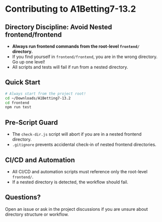 # Contributing to A1Betting7-13.2

## Directory Discipline: Avoid Nested frontend/frontend

- **Always run frontend commands from the root-level `frontend/` directory.**
- If you find yourself in `frontend/frontend`, you are in the wrong directory. Go up one level!
- All scripts and tests will fail if run from a nested directory.

## Quick Start

```bash
# Always start from the project root!
cd ~/Downloads/A1Betting7-13.2
cd frontend
npm run test
```

## Pre-Script Guard

- The `check-dir.js` script will abort if you are in a nested frontend directory.
- `.gitignore` prevents accidental check-in of nested frontend directories.

## CI/CD and Automation

- All CI/CD and automation scripts must reference only the root-level `frontend/`.
- If a nested directory is detected, the workflow should fail.

## Questions?

Open an issue or ask in the project discussions if you are unsure about directory structure or workflow.
